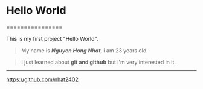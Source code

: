 # Hello World
================

This is my first project "Hello World".

> My name is ***Nguyen Hong Nhat***, i am 23 years old.

> I just learned about **git and github** but i'm very interested in it.

-------------------------------------------------------------------------
<https://github.com/nhat2402>
